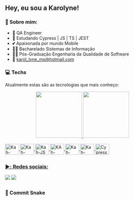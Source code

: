 ## Hey, eu sou a Karolyne!


### :book: Sobre mim:
- 🧪 QA Engineer 
- 🌱 Estudando Cypress | JS | TS | JEST 
- 💕 Apaixonada por mundo Mobile 
- 👩‍🎓 Bacharelado Sistemas de Informação
- 👩‍🎓 Pós-Graduação Engenharia da Qualidade de Software  
- 📧 karol_lyne_ms@hotmail.com



### :computer:  Techs
Atualmente estas são as tecnologias que mais conheço:

<div align="center">
  <a href="https://github.com/KarolyneMachado">
  <img height="150em" src="https://github-readme-stats.vercel.app/api?username=KarolyneMachado&show_icons=true&theme=dracula&include_all_commits=true&count_private=true"/>
  <img height="150em" src="https://github-readme-stats.vercel.app/api/top-langs/?username=KarolyneMachado&layout=compact&langs_count=7&theme=dracula"/>

</div>
  <div style="display: inline_block"><br>
  <img align="center" alt="Kah-CSS" height="35" width="45" src="https://cdn.jsdelivr.net/gh/devicons/devicon/icons/css3/css3-original.svg">
  <img align="center" alt="Kah-HTML" height="35" width="45" src="https://cdn.jsdelivr.net/gh/devicons/devicon/icons/html5/html5-original.svg">
  <img align="center" alt="Kah-JS" height="35" width="45" src="https://cdn.jsdelivr.net/gh/devicons/devicon/icons/javascript/javascript-original.svg">
  <img align="center" alt="KAh-node" height="35" width="45" src="https://cdn.jsdelivr.net/gh/devicons/devicon/icons/nodejs/nodejs-original.svg">
  <img align="center" alt="Kah-react" height="35" width="45" src="https://cdn.jsdelivr.net/gh/devicons/devicon/icons/react/react-original.svg">
  <img align="center" alt="Kah-vscode" height="35" width="45" src="https://cdn.jsdelivr.net/gh/devicons/devicon/icons/vscode/vscode-original.svg"> 
  <img align="center" alt="Cypress" height="35" width="45" src="https://cdn.jsdelivr.net/npm/simple-icons@3.13.0/icons/cypress.svg">

</div>
  
##

### ▶️:  Redes sociais:
  
 <div> 
    <a href="https://www.instagram.com/machado_lyne/" target="_blank"><img src="https://img.shields.io/badge/-Instagram-%23E4405F?style=for-the-badge&logo=instagram&logoColor=white" target="_blank"></a>
    <a href="https://www.linkedin.com/in/karolyne-machado/" target="_blank"><img src="https://img.shields.io/badge/LinkedIn-0077B5?style=for-the-badge&logo=linkedin&logoColor=white">     </a> 
  
 ##
 ### :snake:  Commit Snake
   
   
   
</div>


